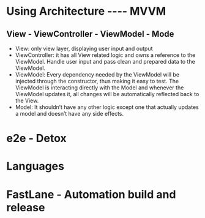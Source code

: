 # **Using Architecture ---- MVVM**

## View - ViewController - ViewModel - Mode

- View: only view layer, displaying user input and output
- ViewController: it has all View related logic and owns a reference to the ViewModel. Handle user input and pass clean and prepared data to the ViewModel.
- ViewModel: Every dependency needed by the ViewModel will be injected through the constructor, thus making it easy to test. The ViewModel is interacting directly with the Model and whenever the ViewModel updates it, all changes will be automatically reflected back to the View.
- Model: It shouldn’t have any other logic except one that actually updates a model and doesn’t have any side effects.

# **e2e - Detox**

# **Languages**

# **FastLane - Automation build and release**
